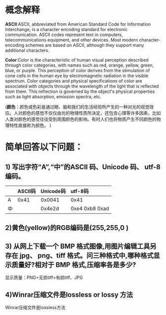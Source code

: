 # [](#header-1)概念解释
**ASCII**:ASCII, abbreviated from American Standard Code for Information Interchange, is a character encoding standard for electronic communication. ASCII codes represent text in computers, telecommunications equipment, and other devices. Most modern character-encoding schemes are based on ASCII, although they support many additional characters. 

**Color**:Color is the characteristic of human visual perception described through color categories, with names such as red, orange, yellow, green, blue, or purple. This perception of color derives from the stimulation of cone cells in the human eye by electromagnetic radiation in the visible spectrum. Color categories and physical specifications of color are associated with objects through the wavelength of the light that is reflected from them. This reflection is governed by the object's physical properties such as light absorption, emission spectra, etc. 

(**颜色**：颜色或色彩是通过眼、脑和我们的生活经验所产生的一种对光的视觉效应。人对颜色的感觉不仅仅由光的物理性质所决定，还包含心理等许多因素，比如人类对颜色的感觉往往受到周围颜色的影响。有时人们也将物质产生不同颜色的物理特性直接称为颜色。 )

# [](#header-1)简单回答以下问题：
## [](#header-2)1) 写出字符“A”,“中”的ASCII 码、Unicode 码、 utf-8 编码。 

|   | ASCII码     | Unicode码 | utf-8码|
|:--|:------------|:----------|:-------|
| A | 0x41        | 0x0041    |  0x41  |
| 中|             | 0x4e2d    | 0xe4 0xb8 0xad|

 ## [](#header-2)2)黄色(yellow)的RGB编码是(255,255,0 )

 ## [](#header-2)3) 从网上下载一个 BMP 格式图像,用图片编辑工具另存在 jpg、 png、tiff 格式。问三种格式中,哪种格式显示质量好?相对于 BMP 格式,压缩率各是多少?
显示质量：PNG=无损tiff>有损tiff、JPG

  ## [](#header-2)4)Winrar压缩文件是lossless or lossy 方法
  Winrar压缩文件是lossless方法